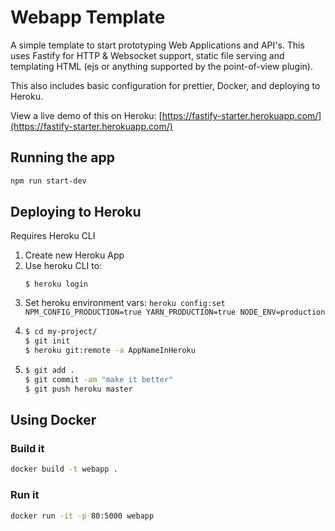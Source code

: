 # Webapp Template

A simple template to start prototyping Web Applications and API's.  This uses Fastify for HTTP & Websocket support, static file serving and templating HTML (ejs or anything supported by the point-of-view plugin).

This also includes basic configuration for prettier, Docker, and deploying to Heroku.

View a live demo of this on Heroku: [https://fastify-starter.herokuapp.com/](https://fastify-starter.herokuapp.com/)

## Running the app

```bash
npm run start-dev
```

## Deploying to Heroku

Requires Heroku CLI

1. Create new Heroku App
1. Use heroku CLI to: 
    ```
    $ heroku login
    ```
1. Set heroku environment vars: `heroku config:set NPM_CONFIG_PRODUCTION=true YARN_PRODUCTION=true NODE_ENV=production`
1.
    ```bash
    $ cd my-project/
    $ git init
    $ heroku git:remote -a AppNameInHeroku
    ```
1.
    ```bash
    $ git add .
    $ git commit -am "make it better"
    $ git push heroku master
    ```

## Using Docker

### Build it

```bash
docker build -t webapp .
```

### Run it

```bash
docker run -it -p 80:5000 webapp
```
